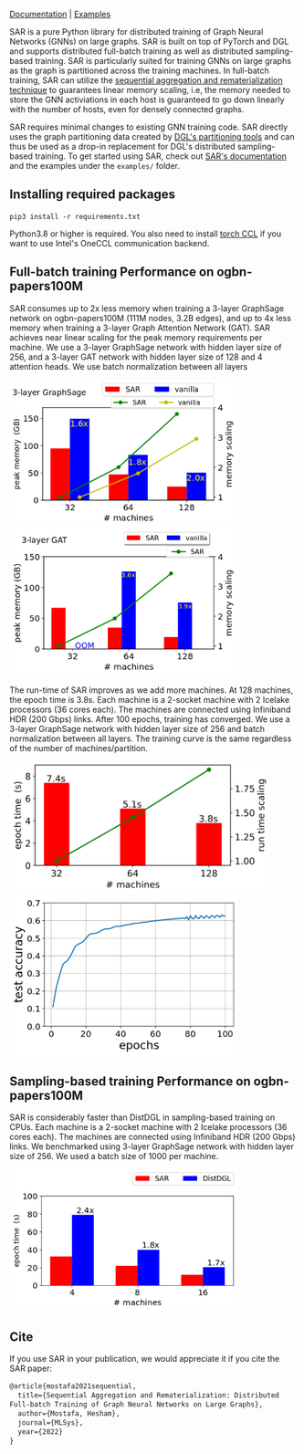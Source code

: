 
[Documentation](https://sar.readthedocs.io/en/latest/) | [Examples](examples/README.md)

SAR is a pure Python library for distributed training of Graph Neural Networks (GNNs) on large graphs. SAR is built on top of PyTorch and DGL and supports distributed full-batch training as well as distributed sampling-based training. SAR is particularly suited for training GNNs on large graphs as the graph is partitioned across the training machines. In full-batch training, SAR can utilize the [sequential aggregation and rematerialization technique](https://proceedings.mlsys.org/paper/2022/hash/5fd0b37cd7dbbb00f97ba6ce92bf5add-Abstract.html) to guarantees linear memory scaling, i.e, the memory needed to store the GNN activiations in each host is guaranteed to go down linearly with the number of hosts, even for densely connected graphs.

SAR requires minimal changes to existing GNN training code. SAR directly uses the graph partitioning data created by [DGL's partitioning tools](https://docs.dgl.ai/en/0.6.x/generated/dgl.distributed.partition.partition_graph.html) and can thus be used as a drop-in replacement for DGL's distributed sampling-based training. To get started using SAR, check out [SAR's documentation](https://sar.readthedocs.io/en/latest/) and the examples under the `examples/` folder.


## Installing required packages
```shell
pip3 install -r requirements.txt
```
Python3.8 or higher is required. You also need to install [torch CCL](https://github.com/intel/torch-ccl) if you want to use Intel's OneCCL communication backend. 

## Full-batch training Performance on ogbn-papers100M
SAR consumes up to 2x less memory when training a 3-layer GraphSage network on ogbn-papers100M (111M nodes, 3.2B edges), and up to 4x less memory when training a 3-layer Graph Attention Network (GAT). SAR achieves near linear scaling for the peak memory requirements per machine. We use a 3-layer GraphSage network with hidden layer size of 256, and a 3-layer GAT network with hidden layer size of 128 and 4 attention heads. We use batch normalization between all layers

<img src="docs/source/images/papers_sage_memory.png" width="400">  <img src="docs/source/images/papers_gat_memory.png" width="400"> 


The run-time of SAR improves as we add more machines. At 128 machines, the epoch time is 3.8s. Each machine is a 2-socket machine with 2 Icelake processors (36 cores each). The machines are connected using Infiniband HDR (200 Gbps) links. After 100 epochs, training has converged. We use a 3-layer GraphSage network with hidden layer size of 256 and batch normalization between all layers. The training curve is the same regardless of the number of machines/partition. 

<img src="docs/source/images/papers_os_scaling.png" width="450">

<img src="docs/source/images/papers_train_full_doc.png" width="400"> 


## Sampling-based training Performance on ogbn-papers100M
SAR  is considerably faster than DistDGL in sampling-based training on CPUs.  Each machine is a 2-socket machine with 2 Icelake processors (36 cores each). The machines are connected using Infiniband HDR (200 Gbps) links.  We benchmarked using  3-layer GraphSage network with hidden layer size of 256. We used a batch size of 1000 per machine.

<img src="docs/source/images/sar_vs_distdgl.png" width="400">  



## Cite

If you use SAR in your publication, we would appreciate it if you cite the SAR paper:
```
@article{mostafa2021sequential,
  title={Sequential Aggregation and Rematerialization: Distributed Full-batch Training of Graph Neural Networks on Large Graphs},
  author={Mostafa, Hesham},
  journal={MLSys},
  year={2022}
}
```
